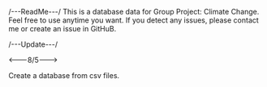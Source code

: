 /---ReadMe---/
This is a database data for Group Project: Climate Change.
Feel free to use anytime you want.
If you detect any issues, please contact me or create an issue in GitHuB.


/---Update---/

<---8/5--->

Create a database from csv files.

